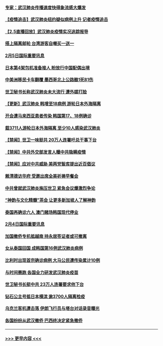 #### [专家：武汉肺炎传播速度快得象流感大爆发](../pages/prog202/a102770132.md?t=02060302) 
#### [【疫情追击】武汉肺炎纽约疑似病例上升 记者疫情追击](../pages/prog202/a102770000.md?t=02060302) 
#### [【2.5直播回放】武汉肺炎疫情实况追踪报导](../pages/prog202/a102769913.md?t=02060302) 
#### [搭上隔离邮轮 台湾游客自嘲买一送一](../pages/prog202/a102769845.md?t=02060302) 
#### [2月5日国际重要讯息](../pages/prog202/a102769821.md?t=02060302) 
#### [日本第4架包机准备接人 盼放行中国配偶出境](../pages/prog202/a102769765.md?t=02060302) 
#### [中美洲移民卡车翻覆 墨西哥北上公路酿1死81伤](../pages/prog202/a102769703.md?t=02060302) 
#### [世卫秘书长称武汉肺炎未大流行 遭外媒打脸](../pages/prog202/a102769679.md?t=02060302) 
#### [【更新】武汉肺炎 韩增至18病例 游轮日本外海隔离](../pages/prog202/a102758911.md?t=02060302) 
#### [开会遭马来西亚患者传染 韩国第17、18例确诊](../pages/prog202/a102769600.md?t=02060302) 
#### [载3711人游轮日本外海隔离 至少10人感染武汉肺炎](../pages/prog202/a102769538.md?t=02060302) 
#### [【禁闻】世卫一味挺共 20万人连署吁总干事下台](../pages/prog202/a102769445.md?t=02060302) 
#### [【禁闻】中共外交部发言人曝中共隐瞒疫情](../pages/prog202/a102769400.md?t=02060302) 
#### [【禁闻】应对中共威胁 美两党智库提出近百倡议](../pages/prog202/a102769357.md?t=02060302) 
#### [赖清德访华府  受邀出席全美祈祷早餐会](../pages/prog202/a102769350.md?t=02060302) 
#### [中共曾就武汉肺炎施压世卫 紧急会议爆激烈争论](../pages/prog202/a102769312.md?t=02060302) 
#### [“神韵与文化精髓”茶会 让更多新加坡人了解神韵](../pages/prog202/a102769286.md?t=02060302) 
#### [泰国再确诊六人 澳门赌场韩国现代停业](../pages/prog202/a102769239.md?t=02060302) 
#### [2月4日国际重要讯息](../pages/prog202/a102768884.md?t=02060302) 
#### [加国撤侨专机抵越南 持永居签证者或可撤离](../pages/prog202/a102768877.md?t=02060302) 
#### [女从泰国回国 成韩国第16例武汉肺炎病例](../pages/prog202/a102768669.md?t=02060302) 
#### [比利时出现首宗确诊病例 大马公民遭传染累计10例](../pages/prog202/a102768824.md?t=02060302) 
#### [与时间赛跑 各国全力研发武汉肺炎疫苗](../pages/prog202/a102768738.md?t=02060302) 
#### [世卫秘书长挺中共 23万人连署要求他下台](../pages/prog202/a102768717.md?t=02060302) 
#### [钻石公主号抵日本横滨 逾3700人隔离检疫](../pages/prog202/a102768714.md?t=02060302) 
#### [乌克兰客机遭击落 伊朗飞行员与塔台对话录音曝光](../pages/prog202/a102768645.md?t=02060302) 
#### [各国纷纷从武汉撤侨 巴西终决定紧急撤侨](../pages/prog202/a102768630.md?t=02060302) 

----
#### [ >>> 更早内容 <<< ](../indexes/prog202-earlier.md)
